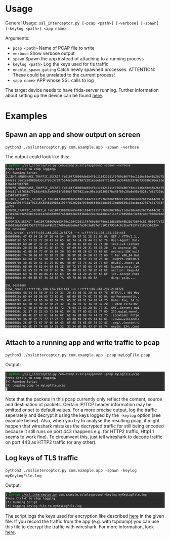 # Usage
General Usage: `ssl_interceptor.py [-pcap <path>] [-verbose] [-spawn] [-keylog <path>]
                          <app name>`
                          
Arguments:
  - `pcap <path>`         Name of PCAP file to write
  - `verbose`             Show verbose output
  - `spawn`               Spawn the app instead of attaching to a running process
  - `keylog <path>`       Log the keys used for tls traffic
  - `enable_spawn_gating` Catch newly spawned processes. ATTENTION: These could be unrelated to the current process!
  - `<app name>`          APP whose SSL calls to log

The target device needs to have frida-server running. Further information about setting up the device can be found [here](https://frida.re/docs/android/).
# Examples
## Spawn an app and show output on screen
`python3 ./sslinterceptor.py com.example.app -spawn -verbose`

The output could look like this:

![Example output](/images/verbose_output.png)

## Attach to a running app and write traffic to pcap
`python3 ./sslinterceptor.py com.example.app -pcap myLogFile.pcap`

Output:

![Log pcap output](/images/pcap_output.png)

Note that the packets in this pcap currently only reflect the content, source and destination of packets. Certain IP/TCP header information may be omitted or set to default values. For a more precise output, log the traffic seperately and decrypt it using the keys logged by the `-keylog` option (see example below). 
Also, when you try to analyse the resulting pcap, it might happen that wireshark mistakes the decrypted traffic for still being encoded because it still runs on port 443 (happens e.g. for HTTP2 traffic, Http1.1 seems to work fine). To circumvent this, just tell wireshark to decode traffic on port 443 as HTTP2 traffic (or  any other).

## Log keys of TLS traffic
`python3 ./sslinterceptor.py com.example.app -spawn -keylog myKeyLogFile.log`

Output:

![Log pcap output](/images/keylog_output.png)

The script logs the keys used for encryption like described [here](https://developer.mozilla.org/en-US/docs/Mozilla/Projects/NSS/Key_Log_Format) in the given file. If you record the traffic from the app (e.g. with tcpdump) you can use this file to decrypt the traffic with wireshark. For more information, look [here](https://wiki.wireshark.org/TLS#Using_the_.28Pre.29-Master-Secret).
